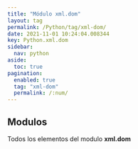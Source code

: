 ```yaml
---
title: "Módulo xml.dom"
layout: tag
permalink: /Python/tag/xml-dom/
date: 2021-11-01 10:24:04.008344
key: Python.xml.dom
sidebar: 
  nav: python
aside: 
  toc: true
pagination: 
  enabled: true
  tag: "xml-dom"
  permalink: /:num/
---
```


<h2>Modulos</h2>
Todos los elementos del modulo <strong>xml.dom</strong>
